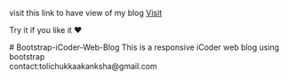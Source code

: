 visit this link to have view of my blog <a href="https://tolichukkaakanksha.github.io/Bootstrap-iCoder-Web-Blog/">Visit</a><br>
<p>Try it if you like it &hearts;</p>
# Bootstrap-iCoder-Web-Blog
This is a responsive iCoder web blog using bootstrap<br>
contact:tolichukkaakanksha@gmail.com

